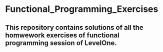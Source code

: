 # Functional_Programming_Exercises

## This repository contains solutions of all the homwework exercises of functional programming session of LevelOne.